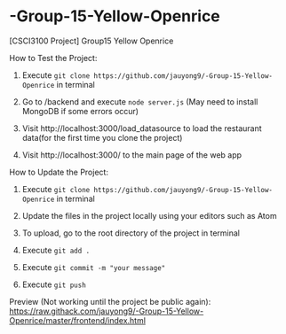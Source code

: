 # -Group-15-Yellow-Openrice
[CSCI3100 Project] Group15 Yellow Openrice


How to Test the Project:
1. Execute `git clone https://github.com/jauyong9/-Group-15-Yellow-Openrice` in terminal

2. Go to /backend and execute `node server.js` (May need to install MongoDB if some errors occur)

3. Visit http://localhost:3000/load_datasource to load the restaurant data(for the first time you clone the project)

4. Visit http://localhost:3000/ to the main page of the web app


How to Update the Project:
1. Execute `git clone https://github.com/jauyong9/-Group-15-Yellow-Openrice` in terminal

2. Update the files in the project locally using your editors such as Atom

3. To upload, go to the root directory of the project in terminal

4. Execute `git add .`

5. Execute `git commit -m "your message"`

6. Execute `git push`


Preview (Not working until the project be public again):
https://raw.githack.com/jauyong9/-Group-15-Yellow-Openrice/master/frontend/index.html
